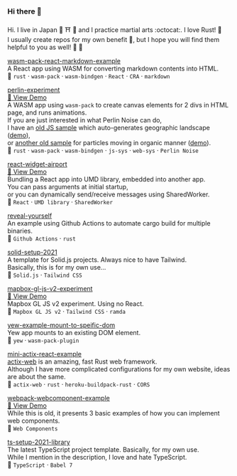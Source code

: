 ### Hi there 👋

Hi. I live in Japan :japan: :shinto_shrine: :sushi: and I practice martial arts :octocat:. I love Rust! :crab:  
I usually create repos for my own benefit :avocado:, but I hope you will find them helpful to you as well! :seedling: :flamingo:

[wasm-pack-react-markdown-example](https://github.com/minagawah/wasm-pack-react-markdown-example)  
A React app using WASM for converting markdown contents into HTML.  
:pushpin: `rust` &middot; `wasm-pack` &middot; `wasm-bindgen` &middot; `React` &middot; `CRA` &middot; `markdown`

[perlin-experiment](https://github.com/minagawah/perlin-experiment)  
[:eyes: View Demo](http://tokyo800.jp/mina/perlin-experiment/)  
A WASM app using `wasm-pack` to create canvas elements for 2 divs in HTML page, and runs animations.  
If you are just interested in what Perlin Noise can do,  
I have an [old JS sample](https://github.com/minagawah/perlin-noise-worldmap)
which auto-generates geographic landscape ([demo](http://tokyo800.jp/minagawah/perlin-noise-worldmap/)),  
or [another old sample](https://github.com/minagawah/rust-perlin-wasm-test-2)
for particles moving in organic manner ([demo](http://tokyo800.jp/minagawah/rust-perlin-wasm-test-2/)).  
:pushpin: `rust` &middot; `wasm-pack` &middot; `wasm-bindgen` &middot; `js-sys` &middot; `web-sys` &middot; `Perlin Noise`  

[react-widget-airport](https://github.com/minagawah/react-widget-airport)  
[:eyes: View Demo](http://tokyo800.jp/mina/react-widget-airport/)  
Bundling a React app into UMD library, embedded into another app.  
You can pass arguments at initial startup,  
or you can dynamically send/receive messages using SharedWorker.  
:pushpin: `React` &middot; `UMD library` &middot; `SharedWorker`  

[reveal-yourself](https://github.com/minagawah/reveal-yourself)  
An example using Github Actions to automate cargo build for multiple binaries.  
:pushpin: `Github Actions` &middot; `rust`

[solid-setup-2021](https://github.com/minagawah/solid-setup-2021)  
A template for Solid.js projects. Always nice to have Tailwind.  
Basically, this is for my own use...  
:pushpin: `Solid.js` &middot; `Tailwind CSS`

[mapbox-gl-js-v2-experiment](https://github.com/minagawah/mapbox-gl-js-v2-experiment)  
[:eyes: View Demo](http://tokyo800.jp/mina/mapbox-gl-js-v2-experiment/)  
Mapbox GL JS v2 experiment. Using no React.  
:pushpin: `Mapbox GL JS v2` &middot; `Tailwind CSS` &middot; `ramda`  

[yew-example-mount-to-speific-dom](https://github.com/minagawah/yew-example-mount-to-speific-dom)  
Yew app mounts to an existing DOM element.  
:pushpin: `yew` &middot; `wasm-pack-plugin`

[mini-actix-react-example](https://github.com/minagawah/mini-actix-react-example)  
[actix-web](https://actix.rs/) is an amazing, fast Rust web framework.  
Although I have more complicated configurations for my own website, ideas are about the same.  
:pushpin: `actix-web` &middot; `rust` &middot; `heroku-buildpack-rust` &middot; `CORS`

[webpack-webcomponent-example](https://github.com/minagawah/webpack-webcomponent-example)  
[:eyes: View Demo](http://tokyo800.jp/minagawah/webpack-webcomponent-example/)  
While this is old, it presents 3 basic examples of how you can implement web components.  
:pushpin: `Web Components`  

[ts-setup-2021-library](https://github.com/minagawah/ts-setup-2021-library)  
The latest TypeScript project template. Basically, for my own use.  
While I mention in the description, I love and hate TypeScript.  
:pushpin: `TypeScript` &middot; `Babel 7`

<!--
**minagawah/minagawah** is a ✨ _special_ ✨ repository because its `README.md` (this file) appears on your GitHub profile.

Here are some ideas to get you started:

- 🔭 I’m currently working on ...
- 🌱 I’m currently learning ...
- 👯 I’m looking to collaborate on ...
- 🤔 I’m looking for help with ...
- 💬 Ask me about ...
- 📫 How to reach me: ...
- 😄 Pronouns: ...
- ⚡ Fun fact: ...
-->
